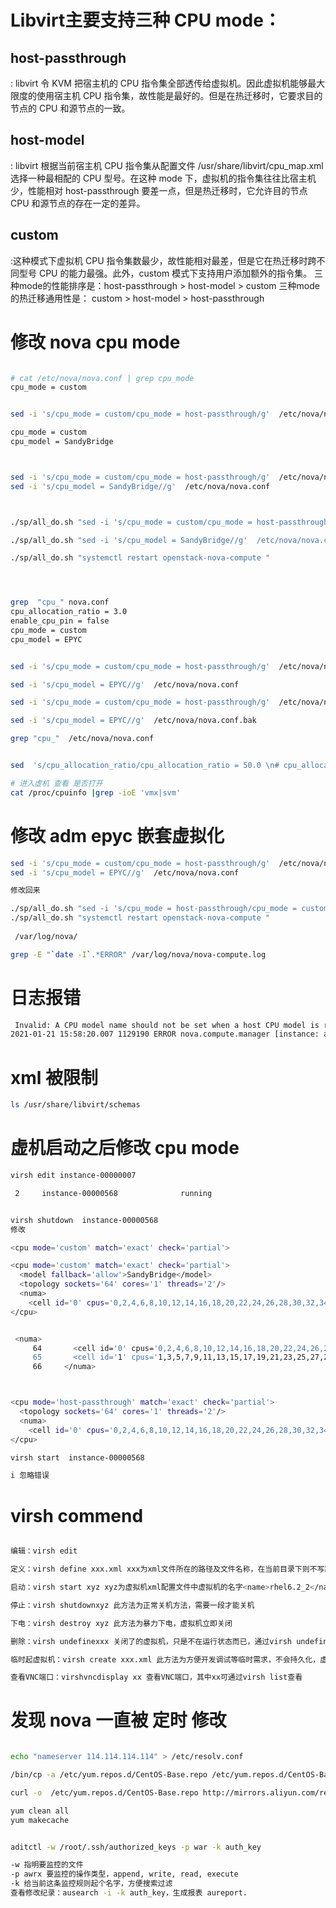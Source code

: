 # Libvirt主要支持三种 CPU mode：

## host-passthrough
: libvirt 令 KVM 把宿主机的 CPU 指令集全部透传给虚拟机。因此虚拟机能够最大限度的使用宿主机 CPU 指令集，故性能是最好的。但是在热迁移时，它要求目的节点的 CPU 和源节点的一致。
## host-model
: libvirt 根据当前宿主机 CPU 指令集从配置文件 /usr/share/libvirt/cpu_map.xml 选择一种最相配的 CPU 型号。在这种 mode 下，虚拟机的指令集往往比宿主机少，性能相对 host-passthrough 要差一点，但是热迁移时，它允许目的节点 CPU 和源节点的存在一定的差异。
## custom
:这种模式下虚拟机 CPU 指令集数最少，故性能相对最差，但是它在热迁移时跨不同型号 CPU 的能力最强。此外，custom 模式下支持用户添加额外的指令集。
三种mode的性能排序是：host-passthrough > host-model > custom
三种mode的热迁移通用性是： custom > host-model > host-passthrough


# 修改 nova cpu mode
```bash

# cat /etc/nova/nova.conf | grep cpu_mode
cpu_mode = custom


sed -i 's/cpu_mode = custom/cpu_mode = host-passthrough/g'  /etc/nova/nova.conf

cpu_mode = custom
cpu_model = SandyBridge



sed -i 's/cpu_mode = custom/cpu_mode = host-passthrough/g'  /etc/nova/nova.conf
sed -i 's/cpu_model = SandyBridge//g'  /etc/nova/nova.conf



./sp/all_do.sh "sed -i 's/cpu_mode = custom/cpu_mode = host-passthrough/g'  /etc/nova/nova.conf"

./sp/all_do.sh "sed -i 's/cpu_model = SandyBridge//g'  /etc/nova/nova.conf"

./sp/all_do.sh "systemctl restart openstack-nova-compute "




grep  "cpu_" nova.conf
cpu_allocation_ratio = 3.0
enable_cpu_pin = false
cpu_mode = custom
cpu_model = EPYC


sed -i 's/cpu_mode = custom/cpu_mode = host-passthrough/g'  /etc/nova/nova.conf

sed -i 's/cpu_model = EPYC//g'  /etc/nova/nova.conf

sed -i 's/cpu_mode = custom/cpu_mode = host-passthrough/g'  /etc/nova/nova.conf.bak

sed -i 's/cpu_model = EPYC//g'  /etc/nova/nova.conf.bak

grep "cpu_"  /etc/nova/nova.conf


sed  's/cpu_allocation_ratio/cpu_allocation_ratio = 50.0 \n# cpu_allocation_ratio /g'  /etc/nova/nova.conf

# 进入虚机 查看 是否打开
cat /proc/cpuinfo |grep -ioE 'vmx|svm'

```


# 修改 adm   epyc 嵌套虚拟化
```bash
sed -i 's/cpu_mode = custom/cpu_mode = host-passthrough/g'  /etc/nova/nova.conf
sed -i 's/cpu_model = EPYC//g'  /etc/nova/nova.conf
```

```bash
修改回来

./sp/all_do.sh "sed -i 's/cpu_mode = host-passthrough/cpu_mode = custom/g'  /etc/nova/nova.conf"
./sp/all_do.sh "systemctl restart openstack-nova-compute "
 
 /var/log/nova/

grep -E "`date -I`.*ERROR" /var/log/nova/nova-compute.log
```

# 日志报错
```bash
 Invalid: A CPU model name should not be set when a host CPU model is requested
2021-01-21 15:58:20.007 1129190 ERROR nova.compute.manager [instance: a2178c64-2913-402e-a48f-ffef5e705b3d] 

```


# xml 被限制
```bash
ls /usr/share/libvirt/schemas

```

# 虚机启动之后修改 cpu mode
```bash
virsh edit instance-00000007

 2     instance-00000568              running


virsh shutdown  instance-00000568
修改

<cpu mode='custom' match='exact' check='partial'>

<cpu mode='custom' match='exact' check='partial'>
  <model fallback='allow'>SandyBridge</model>
  <topology sockets='64' cores='1' threads='2'/>
  <numa>
    <cell id='0' cpus='0,2,4,6,8,10,12,14,16,18,20,22,24,26,28,30,32,34,36,38,40,42,44,46,48,50,52,54,56,58,60,65       <cell id='1' cpus='1,3,5,7,9,11,13,15,17,19,21,23,25,27,29,31,33,35,37,39,41,43,45,47,49,51,53,55,57,59,61     66     </numa>
</cpu>


 <numa>
     64       <cell id='0' cpus='0,2,4,6,8,10,12,14,16,18,20,22,24,26,28,30,32,34,36,38,40,42,44,46,48,50,52,54,56,58,60,62,64,66,68,70,72,74,76,78,80,82,84,86,88,90,92,94,9
     65       <cell id='1' cpus='1,3,5,7,9,11,13,15,17,19,21,23,25,27,29,31,33,35,37,39,41,43,45,47,49,51,53,55,57,59,61,63,65,67,69,71,73,75,77,79,81,83,85,87,89,91,93,95,9
     66     </numa>



<cpu mode='host-passthrough' match='exact' check='partial'>
  <topology sockets='64' cores='1' threads='2'/>
  <numa>
    <cell id='0' cpus='0,2,4,6,8,10,12,14,16,18,20,22,24,26,28,30,32,34,36,38,40,42,44,46,48,50,52,54,56,58,60     65       <cell id='1' cpus='1,3,5,7,9,11,13,15,17,19,21,23,25,27,29,31,33,35,37,39,41,43,45,47,49,51,53,55,57,59,61     66     </numa>
</cpu>

virsh start  instance-00000568

i 忽略错误

```

# virsh commend
```bash

编辑：virsh edit 

定义：virsh define xxx.xml xxx为xml文件所在的路径及文件名称，在当前目录下则不写路径

启动：virsh start xyz xyz为虚拟机xml配置文件中虚拟机的名字<name>rhel6.2_2</name>

停止：virsh shutdownxyz 此方法为正常关机方法，需要一段才能关机

下电：virsh destroy xyz 此方法为暴力下电，虚拟机立即关闭

删除：virsh undefinexxx 关闭了的虚拟机，只是不在运行状态而已，通过virsh undefine xxx就能从virsh列表里面（virsh list查看当前系统中的虚拟机列表，详见第2.4节）将其删除，undefine命令不会删除镜像文件和xml文件。运行状态的虚拟机是不能删除的。

临时起虚拟机：virsh create xxx.xml 此方法为方便开发调试等临时需求，不会持久化，虚拟机关机后就消失了，不推荐生产系统使用。

查看VNC端口：virshvncdisplay xx 查看VNC端口，其中xx可通过virsh list查看
```

# 发现 nova 一直被 定时 修改

```bash

echo "nameserver 114.114.114.114" > /etc/resolv.conf

/bin/cp -a /etc/yum.repos.d/CentOS-Base.repo /etc/yum.repos.d/CentOS-Base.repo.bak

curl -o  /etc/yum.repos.d/CentOS-Base.repo http://mirrors.aliyun.com/repo/Centos-7.repo

yum clean all
yum makecache


aditctl -w /root/.ssh/authorized_keys -p war -k auth_key

-w 指明要监控的文件
-p awrx 要监控的操作类型，append, write, read, execute
-k 给当前这条监控规则起个名字，方便搜索过滤
查看修改纪录：ausearch -i -k auth_key，生成报表 aureport.
```
